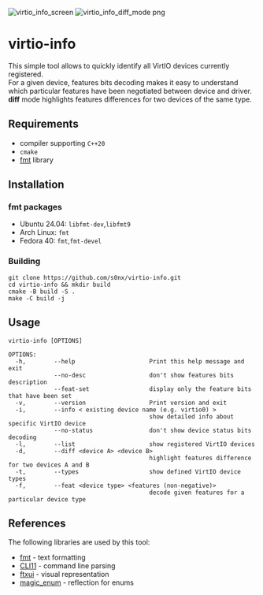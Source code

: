 ![virtio_info_screen](https://github.com/user-attachments/assets/ec4858ff-c961-42b8-894b-e43cf8a0eb98)
![virtio_info_diff_mode png](https://github.com/user-attachments/assets/3449faad-f6b2-4b0b-863d-a46e56b08ced)


# virtio-info
This simple tool allows to quickly identify all VirtIO devices currently registered.  
For a given device, features bits decoding makes it easy to understand which particular features have been negotiated between device and driver.  
__diff__ mode highlights features differences for two devices of the same type.  

## Requirements
 * compiler supporting `C++20`
 * `cmake`
 * [fmt](https://github.com/fmtlib/fmt) library

## Installation
### fmt packages
 * Ubuntu 24.04: `libfmt-dev`,`libfmt9`
 * Arch Linux: `fmt`
 * Fedora 40: `fmt`,`fmt-devel`

### Building
```
git clone https://github.com/s0nx/virtio-info.git
cd virtio-info && mkdir build
cmake -B build -S .
make -C build -j
```

## Usage
```
virtio-info [OPTIONS]

OPTIONS:
  -h,        --help                     Print this help message and exit 
             --no-desc                  don't show features bits description 
             --feat-set                 display only the feature bits that have been set 
  -v,        --version                  Print version and exit 
  -i,        --info < existing device name (e.g. virtio0) > 
                                        show detailed info about specific VirtIO device 
             --no-status                don't show device status bits decoding 
  -l,        --list                     show registered VirtIO devices 
  -d,        --diff <device A> <device B> 
                                        highlight features difference for two devices A and B 
  -t,        --types                    show defined VirtIO device types 
  -f,        --feat <device type> <features (non-negative)> 
                                        decode given features for a particular device type 
```

## References
The following libraries are used by this tool:
 * [fmt](https://github.com/fmtlib/fmt) - text formatting
 * [CLI11](https://github.com/CLIUtils/CLI11) - command line parsing
 * [ftxui](https://github.com/ArthurSonzogni/FTXUI) - visual representation
 * [magic_enum](https://github.com/Neargye/magic_enum) - reflection for enums
